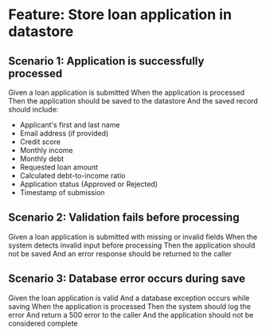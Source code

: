 # Feature: Store loan application in datastore

## Scenario 1: Application is successfully processed

Given a loan application is submitted
When the application is processed
Then the application should be saved to the datastore
And the saved record should include:

- Applicant's first and last name
- Email address (if provided)
- Credit score
- Monthly income
- Monthly debt
- Requested loan amount
- Calculated debt-to-income ratio
- Application status (Approved or Rejected)
- Timestamp of submission

## Scenario 2: Validation fails before processing

Given a loan application is submitted with missing or invalid fields
When the system detects invalid input before processing
Then the application should not be saved
And an error response should be returned to the caller

## Scenario 3: Database error occurs during save

Given the loan application is valid
And a database exception occurs while saving
When the application is processed
Then the system should log the error
And return a 500 error to the caller
And the application should not be considered complete
